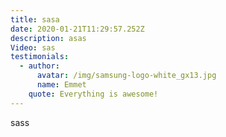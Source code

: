 ```yaml
---
title: sasa
date: 2020-01-21T11:29:57.252Z
description: asas
Video: sas
testimonials:
  - author:
      avatar: /img/samsung-logo-white_gx13.jpg
      name: Emmet
    quote: Everything is awesome!
---
```

sass
